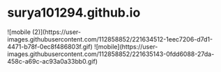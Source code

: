 # surya101294.github.io

<tr>
 <td>  ![mobile (2)](https://user-images.githubusercontent.com/112858852/221634512-1eec7206-d7d1-4471-b78f-0ec8f486803f.gif)  </td>
 <td>  ![mobile](https://user-images.githubusercontent.com/112858852/221635143-0fdd6088-27da-458c-a69c-ac93a0a33bb0.gif)  </td>
 </tr>
